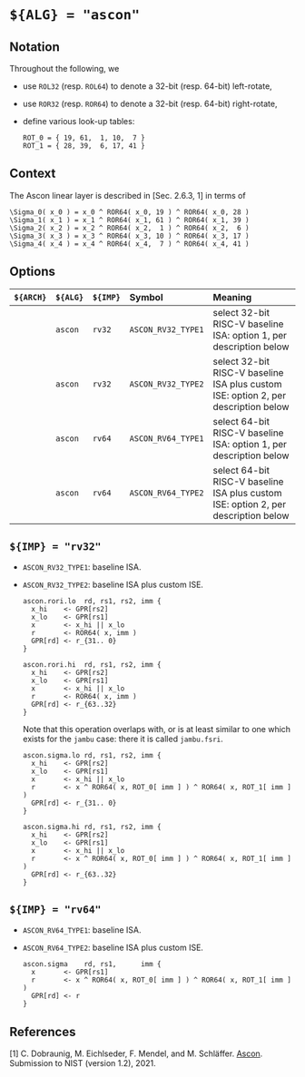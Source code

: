 # `${ALG} = "ascon"`

<!--- -------------------------------------------------------------------- --->

## Notation

Throughout the following, we

- use `ROL32` (resp. `ROL64`) to denote a 32-bit (resp. 64-bit)  left-rotate,
- use `ROR32` (resp. `ROR64`) to denote a 32-bit (resp. 64-bit) right-rotate,
- define various look-up tables:

  ```
  ROT_0 = { 19, 61,  1, 10,  7 }
  ROT_1 = { 28, 39,  6, 17, 41 }
  ```

<!--- -------------------------------------------------------------------- --->

## Context

The Ascon linear layer is described in [Sec. 2.6.3, 1] in terms of

```
\Sigma_0( x_0 ) = x_0 ^ ROR64( x_0, 19 ) ^ ROR64( x_0, 28 )
\Sigma_1( x_1 ) = x_1 ^ ROR64( x_1, 61 ) ^ ROR64( x_1, 39 )
\Sigma_2( x_2 ) = x_2 ^ ROR64( x_2,  1 ) ^ ROR64( x_2,  6 )
\Sigma_3( x_3 ) = x_3 ^ ROR64( x_3, 10 ) ^ ROR64( x_3, 17 )
\Sigma_4( x_4 ) = x_4 ^ ROR64( x_4,  7 ) ^ ROR64( x_4, 41 )
```

<!--- -------------------------------------------------------------------- --->

## Options

| `${ARCH}` | `${ALG}`  | `${IMP}`  | Symbol               | Meaning                                                                                                        |
| :-------- | :-------- | :-------- | :------------------- | :------------------------------------------------------------------------------------------------------------- |
|           | `ascon`   | `rv32`    | `ASCON_RV32_TYPE1`   | select 32-bit RISC-V baseline ISA:                 option 1, per description below                             |
|           | `ascon`   | `rv32`    | `ASCON_RV32_TYPE2`   | select 32-bit RISC-V baseline ISA plus custom ISE: option 2, per description below                             |
|           | `ascon`   | `rv64`    | `ASCON_RV64_TYPE1`   | select 64-bit RISC-V baseline ISA:                 option 1, per description below                             |
|           | `ascon`   | `rv64`    | `ASCON_RV64_TYPE2`   | select 64-bit RISC-V baseline ISA plus custom ISE: option 2, per description below                             |

<!--- -------------------------------------------------------------------- --->

## `${IMP} = "rv32"`

- `ASCON_RV32_TYPE1`: baseline ISA.

- `ASCON_RV32_TYPE2`: baseline ISA plus custom ISE.

  ```
  ascon.rori.lo  rd, rs1, rs2, imm {
    x_hi    <- GPR[rs2]
    x_lo    <- GPR[rs1]
    x       <- x_hi || x_lo
    r       <- ROR64( x, imm )
    GPR[rd] <- r_{31.. 0}
  }

  ascon.rori.hi  rd, rs1, rs2, imm {
    x_hi    <- GPR[rs2]
    x_lo    <- GPR[rs1]
    x       <- x_hi || x_lo
    r       <- ROR64( x, imm )
    GPR[rd] <- r_{63..32}
  }
  ```

  Note that this operation overlaps with, or is at least similar to one 
  which exists for the
  `jambu`
  case: there it is called `jambu.fsri`.

  ```
  ascon.sigma.lo rd, rs1, rs2, imm {
    x_hi    <- GPR[rs2]
    x_lo    <- GPR[rs1]
    x       <- x_hi || x_lo
    r       <- x ^ ROR64( x, ROT_0[ imm ] ) ^ ROR64( x, ROT_1[ imm ] )
    GPR[rd] <- r_{31.. 0}
  }

  ascon.sigma.hi rd, rs1, rs2, imm {
    x_hi    <- GPR[rs2]
    x_lo    <- GPR[rs1]
    x       <- x_hi || x_lo
    r       <- x ^ ROR64( x, ROT_0[ imm ] ) ^ ROR64( x, ROT_1[ imm ] )
    GPR[rd] <- r_{63..32}
  }
  ```

<!--- -------------------------------------------------------------------- --->

## `${IMP} = "rv64"`

- `ASCON_RV64_TYPE1`: baseline ISA.

- `ASCON_RV64_TYPE2`: baseline ISA plus custom ISE.

  ```
  ascon.sigma    rd, rs1,      imm {
    x       <- GPR[rs1]
    r       <- x ^ ROR64( x, ROT_0[ imm ] ) ^ ROR64( x, ROT_1[ imm ] )
    GPR[rd] <- r
  }
  ```

<!--- -------------------------------------------------------------------- --->

## References

[1] C. Dobraunig, M. Eichlseder, F. Mendel, and M. Schläffer.
    [Ascon](https://csrc.nist.gov/CSRC/media/Projects/lightweight-cryptography/documents/finalist-round/updated-spec-doc/ascon-spec-final.pdf).
    Submission to NIST (version 1.2), 2021.

<!--- -------------------------------------------------------------------- --->
